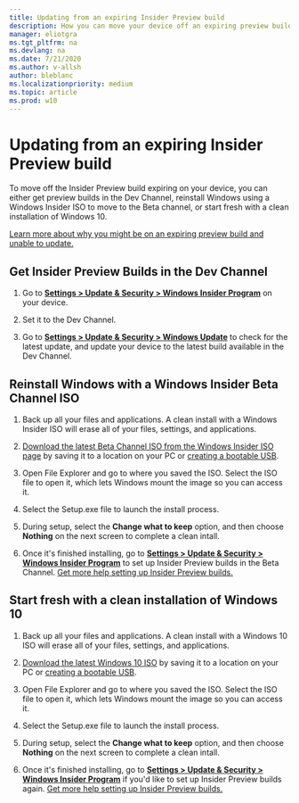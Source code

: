 ```yaml
---
title: Updating from an expiring Insider Preview build
description: How you can move your device off an expiring preview build
manager: eliotgra
ms.tgt_pltfrm: na
ms.devlang: na
ms.date: 7/21/2020
ms.author: v-allsh
author: bleblanc
ms.localizationpriority: medium
ms.topic: article
ms.prod: w10
---
```


# Updating from an expiring Insider Preview build
To move off the Insider Preview build expiring on your device, you can either get preview builds in the Dev Channel, reinstall Windows using a Windows Insider ISO to move to the Beta channel, or start fresh with a clean installation of Windows 10.

[Learn more about why you might be on an expiring preview build and unable to update.](https://aka.ms/timebomb)

## Get Insider Preview Builds in the Dev Channel

1. Go to [**Settings > Update & Security > Windows Insider Program**](https://aka.ms/WIPSettings) on your device.

2. Set it to the Dev Channel.

3. Go to [**Settings > Update & Security > Windows Update**](https://aka.ms/WIPWindowsUpdate) to check for the latest update, and update your device to the latest build available in the Dev Channel.


## Reinstall Windows with a Windows Insider Beta Channel ISO

1. Back up all your files and applications. A clean install with a Windows Insider ISO will erase all of your files, settings, and applications.

2. [Download the latest Beta Channel ISO from the Windows Insider ISO page](https://aka.ms/WIPISO) by saving it to a location on your PC or [creating a bootable USB](aka.ms/WIPbootISO).

3. Open File Explorer and go to where you saved the ISO. Select the ISO file to open it, which lets Windows mount the image so you can access it.

4. Select the Setup.exe file to launch the install process. 

5. During setup, select the **Change what to keep** option, and then choose **Nothing** on the next screen to complete a clean intall.

6. Once it's finished installing, go to [**Settings > Update & Security > Windows Insider Program**](https://aka.ms/WIPSettings) to set up Insider Preview builds in the Beta Channel. [Get more help setting up Insider Preview builds.](https://insider.windows.com/getting-started#flight)

## Start fresh with a clean installation of Windows 10

1. Back up all your files and applications. A clean install with a Windows 10 ISO will erase all of your files, settings, and applications.

2. [Download the latest Windows 10 ISO](https://www.microsoft.com/software-download/windows10) by saving it to a location on your PC or [creating a bootable USB](aka.ms/WIPbootISO).

3. Open File Explorer and go to where you saved the ISO. Select the ISO file to open it, which lets Windows mount the image so you can access it.

4. Select the Setup.exe file to launch the install process. 

5. During setup, select the **Change what to keep** option, and then choose **Nothing** on the next screen to complete a clean intall.

6. Once it's finished installing, go to [**Settings > Update & Security > Windows Insider Program**](https://aka.ms/WIPSettings) if you'd like to set up Insider Preview builds again. [Get more help setting up Insider Preview builds.](https://insider.windows.com/getting-started#flight)
